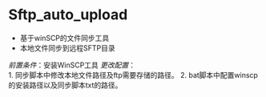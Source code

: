 # Sftp_auto_upload
- 基于winSCP的文件同步工具
- 本地文件同步到远程SFTP目录

*前置条件*：安装WinSCP工具
*更改配置*：  
    1. 同步脚本中修改本地文件路径及ftp需要存储的路径。
    2. bat脚本中配置winscp的安装路径以及同步脚本txt的路径。
